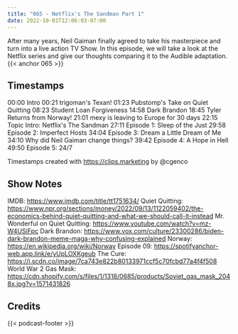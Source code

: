```yaml
---
title: "065 - Netflix's The Sandman Part 1"
date: 2022-10-01T12:06:03-07:00
---
```

After many years, Neil Gaiman finally agreed to take his masterpiece and turn into a live action TV Show. In this episode, we will take a look at the Netflix series and give our thoughts comparing it to the Audible adaptation.
{{< anchor 065 >}}
<!--more-->

## Timestamps
00:00 Intro
00:21 trigoman's Texan!
01:23 Pubstomp's Take on Quiet Quitting
08:23 Student Loan Forgiveness
14:58 Dark Brandon
18:45 Tyler Returns from Norway!
21:01 mexy is leaving to Europe for 30 days
22:15 Topic Intro: Netflix's The Sandman
27:11 Episode 1: Sleep of the Just
29:58 Episode 2: Imperfect Hosts
34:04 Episode 3: Dream a Little Dream of Me
34:10 Why did Neil Gaiman change things?
39:42 Episode 4: A Hope in Hell
49:50 Episode 5: 24/7

Timestamps created with https://clips.marketing by @cgenco

## Show Notes
IMDB: https://www.imdb.com/title/tt1751634/
Quiet Quitting: https://www.npr.org/sections/money/2022/09/13/1122059402/the-economics-behind-quiet-quitting-and-what-we-should-call-it-instead
Mr. Wonderful on Quiet Quitting: https://www.youtube.com/watch?v=mz-W4USiFpc
Dark Brandon: https://www.vox.com/culture/23300286/biden-dark-brandon-meme-maga-why-confusing-explained
Norway: https://en.wikipedia.org/wiki/Norway
Episode 09: https://spotifyanchor-web.app.link/e/yUpLOXKgeub
The Cure: https://i.scdn.co/image/7ca743e822b80133971ccf5c70fcbd77a4f4f508
World War 2 Gas Mask: https://cdn.shopify.com/s/files/1/1318/0685/products/Soviet_gas_mask_2048x.jpg?v=1571431826

## Credits
{{< podcast-footer >}}
